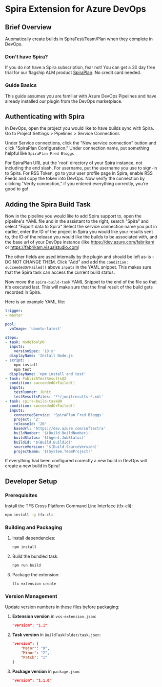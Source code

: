 # Spira Extension for Azure DevOps

## Brief Overview
Auomatically create builds in SpiraTest/Team/Plan when they complete in DevOps.

### Don't have Spira?
If you do not have a Spira subscription, fear not! You can get a 30 day free trial for our flagship ALM product [SpiraPlan](http://www.inflectra.com/SpiraPlan/). No credit card needed.

### Guide Basics
This guide assumes you are familiar with Azure DevOps Pipelines and have already installed our plugin from the DevOps marketplace.

## Authenticating with Spira
In DevOps, open the project you would like to have builds sync with Spira. Go to Project Settings > Pipelines > Service Connections

Under Service connections, click the "New service connection" button and click "SpiraPlan Configuration." Under connection name, put something helpful like `SpiraPlan Fred Bloggs`

For SpiraPlan URL put the 'root' directory of your Spira instance, not including the end slash. For username, put the username you use to sign-in to Spira. For RSS Token, go to your user profile page in Spira, enable RSS Feeds and copy the token into DevOps. Now verify the connection by clicking "Verify connection," if you entered everything correctly, you're good to go!

## Adding the Spira Build Task
Now in the pipeline you would like to add Spira support to, open the pipeline's YAML file and in the assistant to the right, search "Spira" and select "Export data to Spira" Select the service connection name you put in earlier, enter the ID of the project in Spira you would like your results sent to, the ID of the release you would like the builds to be associated with, and the base url of your DevOps instance (like https://dev.azure.com/fabrikam or https://fabrikam.visualstudio.com)

The other fields are used internally by the plugin and should be left as-is - DO NOT CHANGE THEM. Click "Add" and add the `condition: succeededOrFailed()` above `inputs` in the YAML snippet. This makes sure that the Spira task can access the current build status.

Now move the `spira-build-task` YAML Snippet to the end of the file so that it's executed last. This will make sure that the final result of the build gets recorded in Spira.

Here is an example YAML file:
```YAML
trigger:
- master

pool:
  vmImage: 'ubuntu-latest'

steps:
- task: NodeTool@0
  inputs:
    versionSpec: '10.x'
  displayName: 'Install Node.js'
- script: |
    npm install
    npm test
  displayName: 'npm install and test'
- task: PublishTestResults@2
  condition: succeededOrFailed()
  inputs:
    testRunner: JUnit
    testResultsFiles: '**/junitresults-*.xml'
- task: spira-build-task@0
  condition: succeededOrFailed()
  inputs:
    connectedService: 'SpiraPlan Fred Bloggs'
    project: '2'
    releaseId: '20'
    baseUrl: 'https://dev.azure.com/inflectra'
    buildNumber: '$(Build.BuildNumber)'
    buildStatus: '$(Agent.JobStatus)'
    buildId: '$(Build.BuildId)'
    sourceVersion: '$(Build.SourceVersion)'
    projectName: '$(System.TeamProject)'
```
If everything had been configured correctly a new build in DevOps will create a new build in Spira!

## Developer Setup

### Prerequisites
Install the TFS Cross Platform Command Line Interface (tfx-cli):
```bash
npm install -g tfx-cli
```

### Building and Packaging
1. Install dependencies:
   ```bash
   npm install
   ```

2. Build the bundled task:
   ```bash
   npm run build
   ```

3. Package the extension:
   ```bash
   tfx extension create
   ```

### Version Management
Update version numbers in these files before packaging:

1. **Extension version** in `vss-extension.json`:
   ```json
   "version": "1.1"
   ```

2. **Task version** in `BuildTaskFolder/task.json`:
   ```json
   "version": {
       "Major": "0",
       "Minor": "2", 
       "Patch": "1"
   }
   ```

3. **Package version** in `package.json`:
   ```json
   "version": "1.1.0"
   ```